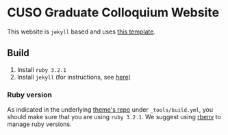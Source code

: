 # CUSO Graduate Colloquium Website

This website is `jekyll` based and uses
[this template](https://github.com/DigitaleGesellschaft/jekyll-theme-conference).

## Build

1. Install `ruby 3.2.1`
2. Install `jekyll` (for instructions, see [here](https://jekyllrb.com/docs/installation))

### Ruby version
As indicated in the underlying
[theme's repo](https://github.com/DigitaleGesellschaft/jekyll-theme-conference)
under `_tools/build.yml`,
you should make sure that you are using `ruby 3.2.1`.
We suggest using [rbenv](https://github.com/rbenv/rbenv) to manage ruby versions.